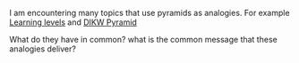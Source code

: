 I am encountering many topics that use pyramids as analogies. 
For example [Learning levels](Learning%20levels.md) and [DIKW Pyramid](From%20Data%20to%20Wisdom.md)

What do they have in common? what is the common message that these analogies deliver?
